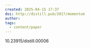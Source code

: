 ```yaml
---
created: 2025-04-15 17:37
doi: http://distill.pub/2017/momentum
author: 
tags:
  - content/paper
---
```

10.23915/distill.00006
